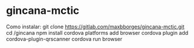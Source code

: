 # gincana-mctic

Como instalar:
git clone https://gitlab.com/maxbborges/gincana-mctic.git
cd /gincana
npm install
cordova platforms add browser
cordova plugin add cordova-plugin-qrscanner
cordova run browser
